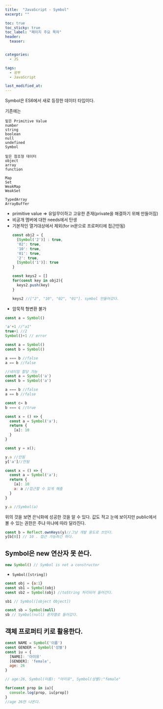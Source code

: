 ```yaml
---
title:  "JavaScript - Symbol"
excerpt: ""

toc: true
toc_sticky: true
toc_label: "페이지 주요 목차"
header:
  teaser: 


categories:
  - JS

tags:
  - 공부
  - JavaScript

last_modified_at: 
---
```


Symbol은 ES6에서 새로 등장한 데이터 타입이다.

기존에는 

```
밑은 Primitive Value
number
string
boolean
null
undefined
Symbol

밑은 참조형 데이터
object
array
function

Map
Set
WeakMap
WeakSet

TypedArray
ArrayBuffer
```

- primitive value => 유일무이하고 고유한 존재(private을 해결하기 위해 만들어짐)
- 비공개 멤버에 대한 needs에서 탄생
- 기본적인 열거대상에서 제외(for in문으로 프로퍼티에 접근안됨)
  ```javascript
  const obj2 = {
    [Symbol('2')] : true,
    '02': true,
    '10': true,
    '01': true,
    '2': true,
    [Symbol('1')]: true
  }
  
  const keys2 = []
  for(const key in obj2){
    keys2.push(key)
  }
  
  keys2 //["2", "10", "02", "01"]. symbol 안들어갔다.
  ```
- 암묵적 형변환 불가

```javascript
const a = Symbol()

'a'+1 //"a1"
true+1 //2
Symbol()+1 // error

const a = Symbol()
const b = Symbol()

a === b //false
a == b //false

//네이밍 할당 가능
const a = Symbol('a')
const b = Symbol('a')

a === b //false
a == b //false

const c= b
b === c //true

const x = () => {
  const a = Symbol('a');
  return {
    [a]: 10
  }
}

const y = x();

y.a //안됨
y['a']//안됨

const x = () => {
  const a = Symbol('a');
  return {
    [a]: 10
    a: a //접근할 수 있게 해줌
  }
}

y.a //Symbol(a)
```
위의 것을 보면 은닉화에 성공한 것을 알 수 있다. 값도 적고 눈에 보이지만 public에서 볼 수 있는 권한은 주냐 마냐에 따라 달라진다.

```javascript
const b = Reflect.ownKeys(y)//그냥 개발 용도로 쓰인다. 
y[b[0]] // 10 . 접근 가능하긴 하다.
```

## Symbol은 new 연산자 못 쓴다.

```javascript
new Symbol() // Symbol is not a constructor
```

- `Symbol([string])`

```js
const obj = {a:1}
const sb1 = Symbol(obj)
const sb2 = Symbol(obj) //toString 처리되어 들어간다.

sb1 // Symbol([object Object])

const sb = Symbol(null)
sb // Symbol(null) 문자열로 들어갔다.
```

## 객체 프로퍼티 키로 활용한다.

```js
const NAME = Symbol('이름')
const GENDER = Symbol('성별')
const iu = {
  [NAME]: '아이유'
  [GENDER]: 'female',
  age: 26
}

// age:26, Symbol(이름): "아이유", Symbol(성별):"female"

for(const prop in iu){
  console.log(prop, iu[prop]) 
}
//age 26만 나온다.
```
